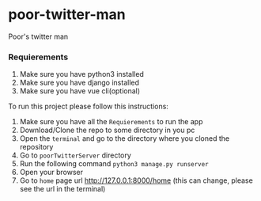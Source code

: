 # poor-twitter-man
Poor's twitter man

### Requierements
1. Make sure you have python3 installed
2. Make sure you have django installed
3. Make sure you have vue cli(optional)

To run this project please follow this instructions:
1. Make sure you have all the `Requierements` to run the app
2. Download/Clone the repo to some directory in you pc
3. Open the `terminal` and go to the directory where you cloned the repository
4. Go to `poorTwitterServer` directory
5. Run the following command `python3 manage.py runserver`
6. Open your browser 
7. Go to `home` page url http://127.0.0.1:8000/home (this can change, please see the url in the terminal)
